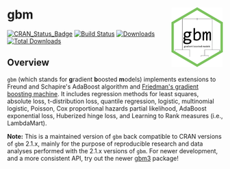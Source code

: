 # gbm <img src="tools/gbm-logo.png" align="right" width="120" height="139" />

[![CRAN\_Status\_Badge](http://www.r-pkg.org/badges/version/gbm)](https://cran.r-project.org/package=gbm)
[![Build Status](https://travis-ci.org/gbm-developers/gbm.svg?branch=master)](https://travis-ci.org/gbm-developers/gbm)
[![Downloads](http://cranlogs.r-pkg.org/badges/gbm)](http://cranlogs.r-pkg.org/badges/gbm)
[![Total Downloads](http://cranlogs.r-pkg.org/badges/grand-total/gbm)](http://cranlogs.r-pkg.org/badges/grand-total/gbm)

## Overview

`gbm` (which stands for **g**radient **b**oosted **m**odels) implements extensions to Freund and Schapire's AdaBoost algorithm and [Friedman's gradient boosting machine](http://projecteuclid.org/euclid.aos/1013203451). It includes regression methods for least squares, absolute loss, t-distribution loss, quantile regression, logistic, multinomial logistic, Poisson, Cox proportional hazards partial likelihood, AdaBoost exponential loss, Huberized hinge loss, and Learning to Rank measures (i.e., LambdaMart).

**Note:** This is a maintained version of `gbm` back compatible to CRAN versions of `gbm` 2.1.x, mainly for the purpose of reproducible research and data analyses performed with the 2.1.x versions of `gbm`. For newer development, and a more consistent API, try out the newer [gbm3](https://github.com/gbm-developers/gbm3) package!
